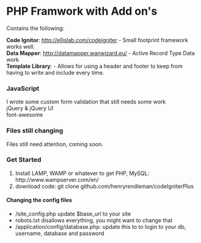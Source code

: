 PHP Framwork with Add on's
=================

Contains the following:

<strong>Code Ignitor</strong>:  http://ellislab.com/codeigniter - Small footprint framework works well. <br>
<strong>Data Mapper</strong>:  http://datamapper.wanwizard.eu/ - Active Record Type Data work<br>
<strong>Template Library</strong>: - Allows for using a header and footer to keep from having to write and include every time.<br>
<h3>JavaScript</h3>
I wrote some custom form validation that still needs some work<br>
jQuery & jQuery UI<br>
font-awesome<br>
<h3>Files still changing</h3>
Files still need attention, coming soon.
<h3>Get Started</h3>
  <ol>
  <li>Install LAMP, WAMP or whatever to get PHP, MySQL:  http://www.wampserver.com/en/</li>
  <li>download code:  git clone github.com/henryrendleman/codeIgniterPlus</li>
  </ol>
  
<h4>Changing the config files</h4>
<ul>
<li>/site_config.php update $base_url to your site</li>
<li>robots.txt disallows everything, you might want to change that</li>
<li>/application/config/database.php:  update this to to login to your db, username, database and password</li>
</ul>
